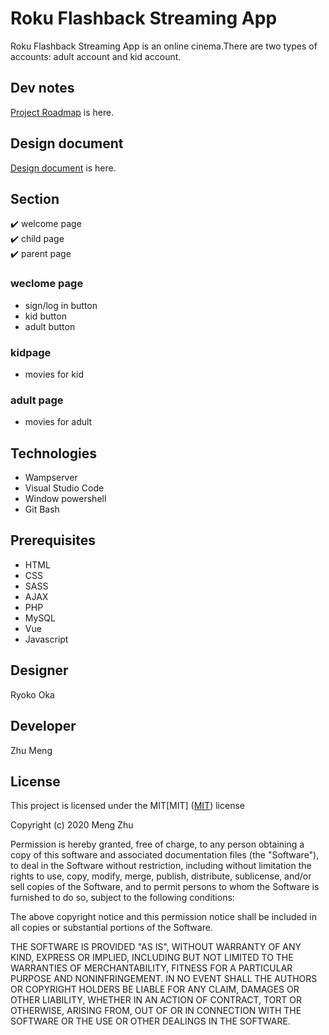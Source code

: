 
# Roku Flashback Streaming App
Roku Flashback Streaming App is an online cinema.There are two types of accounts: adult account and kid account.
## Dev notes
[Project Roadmap](https://docs.google.com/document/d/1-rUQ72ZswSs6Vbqq83y_USzKzOaJQcp2J3HCXQd9m_g/edit?usp=sharing) is here.<br>
## Design document
[Design document](https://docs.google.com/document/d/1-rUQ72ZswSs6Vbqq83y_USzKzOaJQcp2J3HCXQd9m_g/edit?usp=sharing) is here.<br>
## Section
✔️ welcome page <br>
✔️ child page<br>
✔️ parent page 

### weclome page
- sign/log in button
- kid button
- adult button 
### kidpage
- movies for kid
### adult page
- movies for adult

## Technologies
* Wampserver
* Visual Studio Code
* Window powershell
* Git Bash

## Prerequisites
* HTML
* CSS
* SASS
* AJAX
* PHP
* MySQL
* Vue
* Javascript


## Designer
Ryoko Oka
## Developer
Zhu Meng

## License
This project is licensed under the MIT[MIT]
([MIT](https://choosealicense.com/licenses/mit/)) license

Copyright (c) 2020 Meng Zhu

Permission is hereby granted, free of charge, to any person obtaining a copy of this software and associated documentation files (the "Software"), to deal in the Software without restriction, including without limitation the rights to use, copy, modify, merge, publish, distribute, sublicense, and/or sell copies of the Software, and to permit persons to whom the Software is furnished to do so, subject to the following conditions:

The above copyright notice and this permission notice shall be included in all copies or substantial portions of the Software.

THE SOFTWARE IS PROVIDED "AS IS", WITHOUT WARRANTY OF ANY KIND, EXPRESS OR IMPLIED, INCLUDING BUT NOT LIMITED TO THE WARRANTIES OF MERCHANTABILITY, FITNESS FOR A PARTICULAR PURPOSE AND NONINFRINGEMENT. IN NO EVENT SHALL THE AUTHORS OR COPYRIGHT HOLDERS BE LIABLE FOR ANY CLAIM, DAMAGES OR OTHER LIABILITY, WHETHER IN AN ACTION OF CONTRACT, TORT OR OTHERWISE, ARISING FROM, OUT OF OR IN CONNECTION WITH THE SOFTWARE OR THE USE OR OTHER DEALINGS IN THE SOFTWARE.




